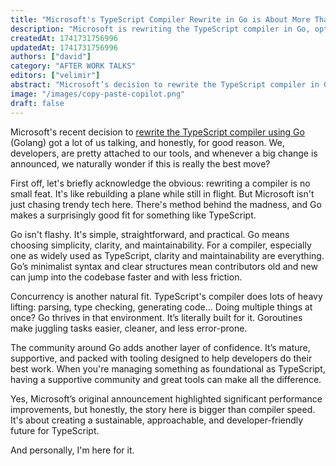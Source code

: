 ```yaml
---
title: "Microsoft's TypeScript Compiler Rewrite in Go is About More Than Speed"
description: "Microsoft is rewriting the TypeScript compiler in Go, optimizing for simplicity, maintainability, and concurrency, shaping a more sustainable and developer-friendly future for TypeScript."
createdAt: 1741731756996
updatedAt: 1741731756996
authors: ["david"]
category: "AFTER WORK TALKS"
editors: ["velimir"]
abstract: "Microsoft’s decision to rewrite the TypeScript compiler in Go (Golang) has sparked discussion among developers. This shift isn’t just about performance—it’s about long-term maintainability, clarity, and developer experience. Go’s simplicity, strong concurrency model, and supportive ecosystem make it a natural fit for a project as critical as TypeScript. By choosing Go, Microsoft aims to create a more sustainable and approachable compiler, ensuring TypeScript remains efficient and accessible for years to come."
image: "/images/copy-paste-copilot.png"
draft: false
---
```


Microsoft's recent decision to [rewrite the TypeScript compiler using Go](https://devblogs.microsoft.com/typescript/typescript-native-port/) (Golang) got a lot of us talking, and honestly, for good reason. We, developers, are pretty attached to our tools, and whenever a big change is announced, we naturally wonder if this is really the best move?

First off, let's briefly acknowledge the obvious: rewriting a compiler is no small feat. It's like rebuilding a plane while still in flight. But Microsoft isn't just chasing trendy tech here. There's method behind the madness, and Go makes a surprisingly good fit for something like TypeScript.

Go isn't flashy. It's simple, straightforward, and practical. Go means choosing simplicity, clarity, and maintainability. For a compiler, especially one as widely used as TypeScript, clarity and maintainability are everything. Go’s minimalist syntax and clear structures mean contributors old and new can jump into the codebase faster and with less friction.

Concurrency is another natural fit. TypeScript's compiler does lots of heavy lifting: parsing, type checking, generating code... Doing multiple things at once? Go thrives in that environment. It’s literally built for it. Goroutines make juggling tasks easier, cleaner, and less error-prone.

The community around Go adds another layer of confidence. It’s mature, supportive, and packed with tooling designed to help developers do their best work. When you're managing something as foundational as TypeScript, having a supportive community and great tools can make all the difference.

Yes, Microsoft’s original announcement highlighted significant performance improvements, but honestly, the story here is bigger than compiler speed. It's about creating a sustainable, approachable, and developer-friendly future for TypeScript.

And personally, I'm here for it.

